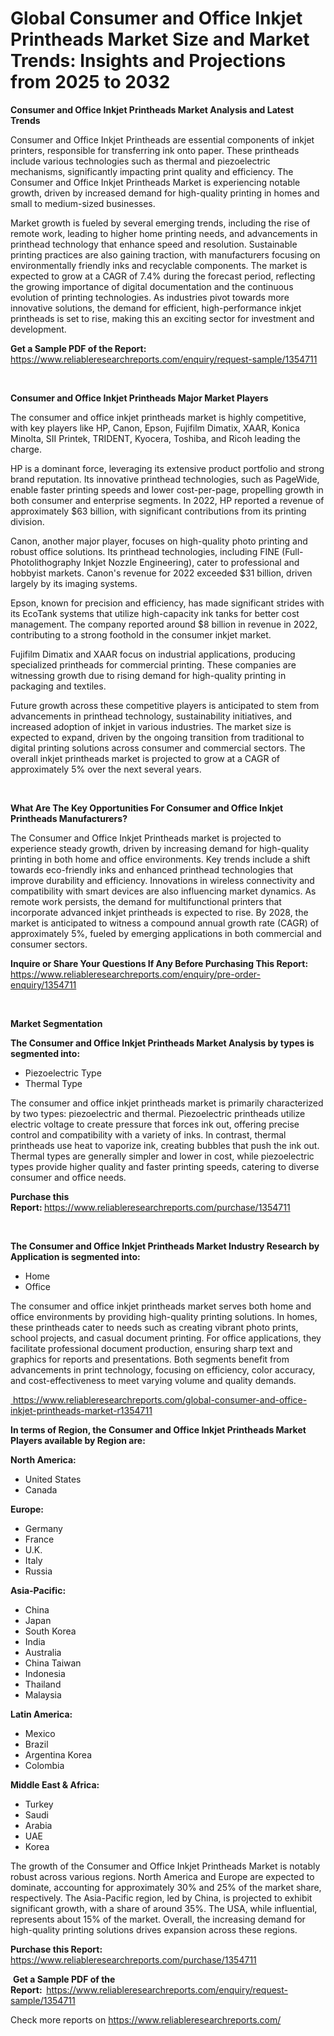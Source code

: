<p><h1>Global Consumer and Office Inkjet Printheads Market Size and Market Trends: Insights and Projections from 2025 to 2032</h1></p><p><strong>Consumer and Office Inkjet Printheads Market Analysis and Latest Trends</strong></p>
<p><p>Consumer and Office Inkjet Printheads are essential components of inkjet printers, responsible for transferring ink onto paper. These printheads include various technologies such as thermal and piezoelectric mechanisms, significantly impacting print quality and efficiency. The Consumer and Office Inkjet Printheads Market is experiencing notable growth, driven by increased demand for high-quality printing in homes and small to medium-sized businesses. </p><p>Market growth is fueled by several emerging trends, including the rise of remote work, leading to higher home printing needs, and advancements in printhead technology that enhance speed and resolution. Sustainable printing practices are also gaining traction, with manufacturers focusing on environmentally friendly inks and recyclable components. The market is expected to grow at a CAGR of 7.4% during the forecast period, reflecting the growing importance of digital documentation and the continuous evolution of printing technologies. As industries pivot towards more innovative solutions, the demand for efficient, high-performance inkjet printheads is set to rise, making this an exciting sector for investment and development.</p></p>
<p><strong>Get a Sample PDF of the Report:&nbsp;</strong> <a href="https://www.reliableresearchreports.com/enquiry/request-sample/1354711?utm_campaign=3383&utm_medium=2&utm_source=Github&utm_content=ia&utm_term=05042025&utm_id=consumer-and-office-inkjet-printheads">https://www.reliableresearchreports.com/enquiry/request-sample/1354711</a></p>
<p>&nbsp;</p>
<p><strong>Consumer and Office Inkjet Printheads Major Market Players</strong></p>
<p><p>The consumer and office inkjet printheads market is highly competitive, with key players like HP, Canon, Epson, Fujifilm Dimatix, XAAR, Konica Minolta, SII Printek, TRIDENT, Kyocera, Toshiba, and Ricoh leading the charge. </p><p>HP is a dominant force, leveraging its extensive product portfolio and strong brand reputation. Its innovative printhead technologies, such as PageWide, enable faster printing speeds and lower cost-per-page, propelling growth in both consumer and enterprise segments. In 2022, HP reported a revenue of approximately $63 billion, with significant contributions from its printing division.</p><p>Canon, another major player, focuses on high-quality photo printing and robust office solutions. Its printhead technologies, including FINE (Full-Photolithography Inkjet Nozzle Engineering), cater to professional and hobbyist markets. Canon's revenue for 2022 exceeded $31 billion, driven largely by its imaging systems.</p><p>Epson, known for precision and efficiency, has made significant strides with its EcoTank systems that utilize high-capacity ink tanks for better cost management. The company reported around $8 billion in revenue in 2022, contributing to a strong foothold in the consumer inkjet market.</p><p>Fujifilm Dimatix and XAAR focus on industrial applications, producing specialized printheads for commercial printing. These companies are witnessing growth due to rising demand for high-quality printing in packaging and textiles.</p><p>Future growth across these competitive players is anticipated to stem from advancements in printhead technology, sustainability initiatives, and increased adoption of inkjet in various industries. The market size is expected to expand, driven by the ongoing transition from traditional to digital printing solutions across consumer and commercial sectors. The overall inkjet printheads market is projected to grow at a CAGR of approximately 5% over the next several years.</p></p>
<p>&nbsp;</p>
<p><strong>What Are The Key Opportunities For Consumer and Office Inkjet Printheads Manufacturers?</strong></p>
<p><p>The Consumer and Office Inkjet Printheads market is projected to experience steady growth, driven by increasing demand for high-quality printing in both home and office environments. Key trends include a shift towards eco-friendly inks and enhanced printhead technologies that improve durability and efficiency. Innovations in wireless connectivity and compatibility with smart devices are also influencing market dynamics. As remote work persists, the demand for multifunctional printers that incorporate advanced inkjet printheads is expected to rise. By 2028, the market is anticipated to witness a compound annual growth rate (CAGR) of approximately 5%, fueled by emerging applications in both commercial and consumer sectors.</p></p>
<p><strong>Inquire or Share Your Questions If Any Before Purchasing This Report:</strong> <a href="https://www.reliableresearchreports.com/enquiry/pre-order-enquiry/1354711?utm_campaign=3383&utm_medium=2&utm_source=Github&utm_content=ia&utm_term=05042025&utm_id=consumer-and-office-inkjet-printheads">https://www.reliableresearchreports.com/enquiry/pre-order-enquiry/1354711</a></p>
<p>&nbsp;</p>
<p><strong>Market Segmentation</strong></p>
<p><strong>The Consumer and Office Inkjet Printheads Market Analysis by types is segmented into:</strong></p>
<p><ul><li>Piezoelectric Type</li><li>Thermal Type</li></ul></p>
<p><p>The consumer and office inkjet printheads market is primarily characterized by two types: piezoelectric and thermal. Piezoelectric printheads utilize electric voltage to create pressure that forces ink out, offering precise control and compatibility with a variety of inks. In contrast, thermal printheads use heat to vaporize ink, creating bubbles that push the ink out. Thermal types are generally simpler and lower in cost, while piezoelectric types provide higher quality and faster printing speeds, catering to diverse consumer and office needs.</p></p>
<p><strong>Purchase this Report:&nbsp;</strong><a href="https://www.reliableresearchreports.com/purchase/1354711?utm_campaign=3383&utm_medium=2&utm_source=Github&utm_content=ia&utm_term=05042025&utm_id=consumer-and-office-inkjet-printheads">https://www.reliableresearchreports.com/purchase/1354711</a></p>
<p>&nbsp;</p>
<p><strong>The Consumer and Office Inkjet Printheads Market Industry Research by Application is segmented into:</strong></p>
<p><ul><li>Home</li><li>Office</li></ul></p>
<p><p>The consumer and office inkjet printheads market serves both home and office environments by providing high-quality printing solutions. In homes, these printheads cater to needs such as creating vibrant photo prints, school projects, and casual document printing. For office applications, they facilitate professional document production, ensuring sharp text and graphics for reports and presentations. Both segments benefit from advancements in print technology, focusing on efficiency, color accuracy, and cost-effectiveness to meet varying volume and quality demands.</p></p>
<p><a href="https://www.reliableresearchreports.com/global-consumer-and-office-inkjet-printheads-market-r1354711?utm_campaign=3383&utm_medium=2&utm_source=Github&utm_content=ia&utm_term=05042025&utm_id=consumer-and-office-inkjet-printheads">&nbsp;https://www.reliableresearchreports.com/global-consumer-and-office-inkjet-printheads-market-r1354711</a></p>
<p><strong>In terms of Region, the Consumer and Office Inkjet Printheads Market Players available by Region are:</strong></p>
<p>
    <p> <strong> North America: </strong>
        <ul>
            <li>United States</li>
            <li>Canada</li>
        </ul>
        </p> 
    <p> <strong> Europe: </strong>
        <ul>
            <li>Germany</li>
            <li>France</li>
            <li>U.K.</li>
            <li>Italy</li>
            <li>Russia</li>
        </ul>
        </p> 
    <p> <strong> Asia-Pacific: </strong>
        <ul>
            <li>China</li>
            <li>Japan</li>
            <li>South Korea</li>
            <li>India</li>
            <li>Australia</li>
            <li>China Taiwan</li>
            <li>Indonesia</li>
            <li>Thailand</li>
            <li>Malaysia</li>
        </ul>
        </p> 
    <p> <strong> Latin America: </strong>
        <ul>
            <li>Mexico</li>
            <li>Brazil</li>
            <li>Argentina Korea</li>
            <li>Colombia</li>
        </ul>
        </p> 
    <p> <strong> Middle East & Africa: </strong>
        <ul>
            <li>Turkey</li>
            <li>Saudi</li>
            <li>Arabia</li>
            <li>UAE</li>
            <li>Korea</li>
        </ul>
    </p>
    </p>
<p><p>The growth of the Consumer and Office Inkjet Printheads Market is notably robust across various regions. North America and Europe are expected to dominate, accounting for approximately 30% and 25% of the market share, respectively. The Asia-Pacific region, led by China, is projected to exhibit significant growth, with a share of around 35%. The USA, while influential, represents about 15% of the market. Overall, the increasing demand for high-quality printing solutions drives expansion across these regions.</p></p>
<p><strong>Purchase this Report: </strong><a href="https://www.reliableresearchreports.com/purchase/1354711?utm_campaign=3383&utm_medium=2&utm_source=Github&utm_content=ia&utm_term=05042025&utm_id=consumer-and-office-inkjet-printheads">https://www.reliableresearchreports.com/purchase/1354711</a></p>
<p>&nbsp;<strong>Get a Sample PDF of the Report:&nbsp;&nbsp;</strong><a href="https://www.reliableresearchreports.com/enquiry/request-sample/1354711?utm_campaign=3383&utm_medium=2&utm_source=Github&utm_content=ia&utm_term=05042025&utm_id=consumer-and-office-inkjet-printheads">https://www.reliableresearchreports.com/enquiry/request-sample/1354711</a></p>
<p><strong></strong></p>
<p>Check more reports on <a href="https://www.reliableresearchreports.com/?utm_campaign=3383&utm_medium=2&utm_source=Github&utm_content=ia&utm_term=05042025&utm_id=consumer-and-office-inkjet-printheads">https://www.reliableresearchreports.com/</a></p>